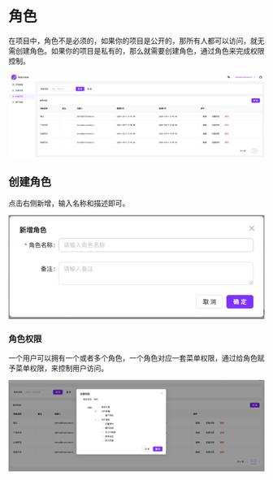 # 角色

在项目中，角色不是必须的，如果你的项目是公开的，那所有人都可以访问，就无需创建角色。如果你的项目是私有的，那么就需要创建角色，通过角色来完成权限控制。

![项目列表](./../assets/project/role.png)

## 创建角色

点击右侧新增，输入名称和描述即可。

![创建角色](./../assets/project/createRole.png)

### 角色权限

一个用户可以拥有一个或者多个角色，一个角色对应一套菜单权限，通过给角色赋予菜单权限，来控制用户访问。

![创建角色](./../assets/project/roleLimit.png)
